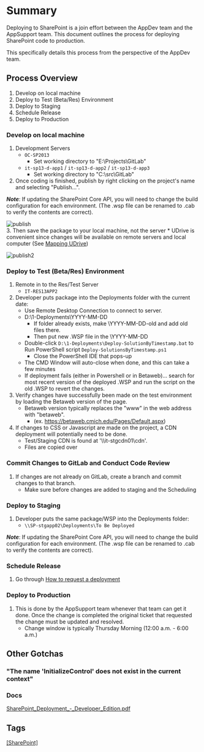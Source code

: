 # Summary
Deploying to SharePoint is a join effort between the AppDev team and the AppSupport team.  This document outlines the process for deploying SharePoint code to production.

This specifically details this process from the perspective of the AppDev team.

## Process Overview
1.  Develop on local machine
2.  Deploy to Test (Beta/Res) Environment
3.  Deploy to Staging
4.  Schedule Release
5.  Deploy to Production

### Develop on local machine
1.  Development Servers
    * `OC-SP2013`
      * Set working directory to "E:\Projects\GitLab"
    * `it-sp13-d-app1` / `it-sp13-d-app2` / `it-sp13-d-app3`
      * Set working directory to "C:\src\GitLab"
2.  Once coding is finished, publish by right clicking on the project's name and selecting "Publish...".  

***Note***: If updating the SharePoint Core API, you will need to change the build configuration for each environment.  (The .wsp file can be renamed to .cab to verify the contents are correct).



![publish](/uploads/27bbe0f2ac3df05d51f604cca49303d4/publish.png)  
3.  Then save the package to your local machine, not the server 
	* UDrive is convenient since changes will be available on remote servers and local computer (See [Mapping UDrive](https://cmich.teamdynamix.com/TDClient/KB/ArticleDet?ID=20373)) 

![publish2](/uploads/6de03e59523adf72ed319bda3bdd3a7a/publish2.png)  


### Deploy to Test (Beta/Res) Environment
1.  Remote in to the Res/Test Server
    * `IT-RES13APP2`
2.  Developer puts package into the Deployments folder with the current date:
    * Use Remote Desktop Connection to connect to server.
    * D:\1-Deployments\YYYY-MM-DD
	    * If folder already exists, make \YYYY-MM-DD-old and add old files there.
	    * Then put new .WSP file in the \YYYY-MM-DD
    * Double-click `D:\1-Deployments\Deploy-SolutionByTimestamp.bat` to Run PowerShell script `Deploy-SolutionsByTimestamp.ps1`
       * Close the PowerShell IDE that pops-up
    * The CMD Window will auto-close when done, and this can take a few minutes
    * If deployment fails (either in Powershell or in Betaweb)... search for most recent version of the deployed .WSP and run the script on the old .WSP to revert the changes.
3. Verify changes have successfully been made on the test environment by loading the Betaweb version of the page.
    * Betaweb version typically replaces the "www" in the web address with "betaweb". 
      * (ex. https://betaweb.cmich.edu/Pages/Default.aspx)
4. If changes to CSS or Javascript are made on the project, a CDN deployment will potentially need to be done.
    * Test/Staging CDN is found at '\\\\it-stgcdn01\\cdn'.
    * Files are copied over 

### Commit Changes to GitLab and Conduct Code Review
1. If changes are not already on GitLab, create a branch and commit changes to that branch.
    * Make sure before changes are added to staging and the Scheduling 

### Deploy to Staging
1.  Developer puts the same package/WSP into the Deployments folder:
    * `\\SP-stgapp02\Deployments\To Be Deployed`

***Note***: If updating the SharePoint Core API, you will need to change the build configuration for each environment.  (The .wsp file can be renamed to .cab to verify the contents are correct).

### Schedule Release
1.  Go through [How to request a deployment](https://code.cmich.edu/IT-AppDevelopment/Documentation/wiki/wikis/how-to-request-sharepoint-deployment)

### Deploy to Production
1. This is done by the AppSupport team whenever that team can get it done. Once the change is completed the original ticket that requested the change must be updated and resolved.
    * Change window is typically Thursday Morning (12:00 a.m. - 6:00 a.m.)

## Other Gotchas

### "The name 'InitializeControl' does not exist in the current context"

### Docs
[SharePoint_Deployment_-_Developer_Edition.pdf](/uploads/57de7f7d0fb7ef7d040291c7bbb0b8f9/SharePoint_Deployment_-_Developer_Edition.pdf)

## Tags
[[SharePoint]](https://code.cmich.edu/search?project_id=365&repository_ref=master&scope=wiki_blobs&search=SharePointTag)